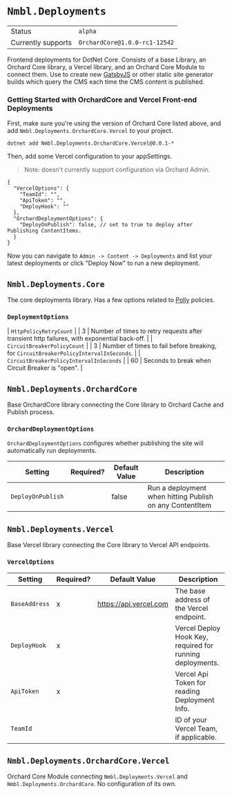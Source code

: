 # `Nmbl.Deployments`

|        |         |
| ------ | ------- |
| Status | `alpha` |
| Currently supports | `OrchardCore@1.0.0-rc1-12542` |

Frontend deployments for DotNet Core. Consists of a base Library, an Orchard Core library, a Vercel library, and an Orchard Core Module to connect them. Use to create new [GatsbyJS](https://www.gatsbyjs.org/) or other static site generator builds which query the CMS each time the CMS content is published.

### Getting Started with OrchardCore and Vercel Front-end Deployments

First, make sure you're using the version of Orchard Core listed above, and add `Nmbl.Deployments.OrchardCore.Vercel` to your project.

```
dotnet add Nmbl.Deployments.OrchardCore.Vercel@0.0.1-*
```

Then, add some Vercel configuration to your appSettings.

> Note: doesn't currently support configuration via Orchard Admin.

```jsonc
{
  "VercelOptions": {
    "TeamId": "",
    "ApiToken": "",
    "DeployHook": ""
  },
  "OrchardDeploymentOptions": {
    "DeployOnPublish": false, // set to true to deploy after Publishing ContentItems.
  }
}
```

Now you can navigate to `Admin -> Content -> Deployments` and list your latest deployments or click "Deploy Now" to run a new deployment.

## `Nmbl.Deployments.Core`

The core deployments library. Has a few options related to [Polly](https://github.com/App-vNext/Polly) policies.

### `DeploymentOptions`

| `HttpPolicyRetryCount` | | 3 | Number of times to retry requests after transient http failures, with exponential back-off. |
| `CircuitBreakerPolicyCount` | | 3 | Number of times to fail before breaking, for `CircuitBreakerPolicyIntervalInSeconds`. |
| `CircuitBreakerPolicyIntervalInSeconds` | | 60 | Seconds to break when Circuit Breaker is "open". |

## `Nmbl.Deployments.OrchardCore`

Base OrchardCore library connecting the Core library to Orchard Cache and Publish process.

### `OrchardDeploymentOptions`

`OrchardDeploymentOptions` configures whether publishing the site will automatically run deployments.

| Setting | Required? | Default Value | Description |
| ------- | --------- | ------------- | ----------- |
| `DeployOnPublish` | | false | Run a deployment when hitting Publish on any ContentItem |

## `Nmbl.Deployments.Vercel`

Base Vercel library connecting the Core library to Vercel API endpoints.

### `VercelOptions`

| Setting | Required? | Default Value | Description |
| ------- | ----------| ------------- | ----------- |
| `BaseAddress` | x | https://api.vercel.com | The base address of the Vercel endpoint. |
| `DeployHook` | x | | Vercel Deploy Hook Key, required for running deployments. |
| `ApiToken` | x | | Vercel Api Token for reading Deployment Info. |
| `TeamId` | | | ID of your Vercel Team, if applicable.

## `Nmbl.Deployments.OrchardCore.Vercel`

Orchard Core Module connecting `Nmbl.Deployments.Vercel` and `Nmbl.Deployments.OrchardCore`. No configuration of its own.
